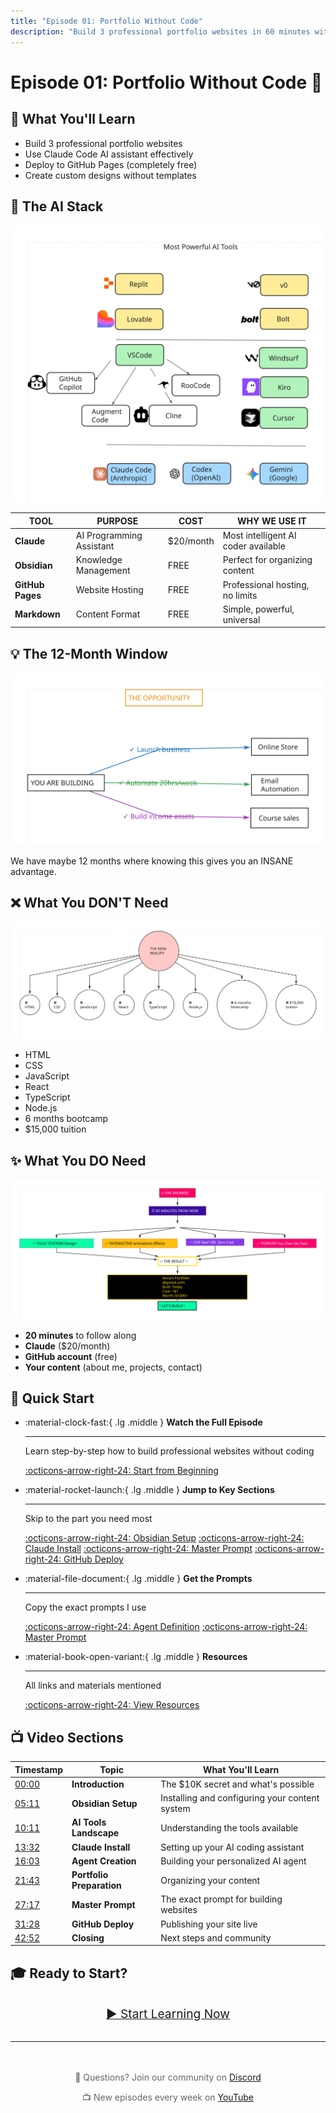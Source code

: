 ```yaml
---
title: "Episode 01: Portfolio Without Code"
description: "Build 3 professional portfolio websites in 60 minutes without writing any code"
---
```


# Episode 01: Portfolio Without Code 🚀

## 🎯 What You'll Learn

- Build 3 professional portfolio websites
- Use Claude Code AI assistant effectively
- Deploy to GitHub Pages (completely free)
- Create custom designs without templates

## 🔧 The AI Stack

![AI Stack](diagrams/frames/frame-4.svg)

| TOOL | PURPOSE | COST | WHY WE USE IT |
|------|---------|------|---------------|
| **Claude** | AI Programming Assistant | $20/month | Most intelligent AI coder available |
| **Obsidian** | Knowledge Management | FREE | Perfect for organizing content |
| **GitHub Pages** | Website Hosting | FREE | Professional hosting, no limits |
| **Markdown** | Content Format | FREE | Simple, powerful, universal |

## 💡 The 12-Month Window

![12 Month Window](diagrams/frames/frame-2.svg)

We have maybe 12 months where knowing this gives you an INSANE advantage.

## ❌ What You DON'T Need

![What You Don't Need](diagrams/frames/frame-1.svg)

- HTML
- CSS
- JavaScript
- React
- TypeScript
- Node.js
- 6 months bootcamp
- $15,000 tuition

## ✨ What You DO Need

![What You Need](diagrams/frames/frame-3.svg)

- **20 minutes** to follow along
- **Claude** ($20/month)
- **GitHub account** (free)
- **Your content** (about me, projects, contact)

## 🚀 Quick Start

<div class="grid cards" markdown>

-   :material-clock-fast:{ .lg .middle } __Watch the Full Episode__

    ---

    Learn step-by-step how to build professional websites without coding

    [:octicons-arrow-right-24: Start from Beginning](content/00-introduction/)

-   :material-rocket-launch:{ .lg .middle } __Jump to Key Sections__

    ---

    Skip to the part you need most

    [:octicons-arrow-right-24: Obsidian Setup](content/01-obsidian-setup/)
    [:octicons-arrow-right-24: Claude Install](content/03-claude-code-install/)
    [:octicons-arrow-right-24: Master Prompt](content/06-master-prompt/)
    [:octicons-arrow-right-24: GitHub Deploy](content/07-github-deploy/)

-   :material-file-document:{ .lg .middle } __Get the Prompts__

    ---

    Copy the exact prompts I use

    [:octicons-arrow-right-24: Agent Definition](prompts/agent-definition/)
    [:octicons-arrow-right-24: Master Prompt](prompts/master-prompt/)

-   :material-book-open-variant:{ .lg .middle } __Resources__

    ---

    All links and materials mentioned

    [:octicons-arrow-right-24: View Resources](../RESOURCES/)

</div>

## 📺 Video Sections

| Timestamp | Topic | What You'll Learn |
|-----------|-------|-------------------|
| [00:00](content/00-introduction/) | **Introduction** | The $10K secret and what's possible |
| [05:11](content/01-obsidian-setup/) | **Obsidian Setup** | Installing and configuring your content system |
| [10:11](content/02-ai-tools-landscape/) | **AI Tools Landscape** | Understanding the tools available |
| [13:32](content/03-claude-code-install/) | **Claude Install** | Setting up your AI coding assistant |
| [16:03](content/04-agent-creation/) | **Agent Creation** | Building your personalized AI agent |
| [21:43](content/05-portfolio-prep/) | **Portfolio Preparation** | Organizing your content |
| [27:17](content/06-master-prompt/) | **Master Prompt** | The exact prompt for building websites |
| [31:28](content/07-github-deploy/) | **GitHub Deploy** | Publishing your site live |
| [42:52](content/08-closing/) | **Closing** | Next steps and community |

## 🎓 Ready to Start?

<div style="text-align: center; margin: 2rem 0;">
    <a href="content/00-introduction/" class="md-button md-button--primary" style="padding: 1rem 2rem; font-size: 1.2rem;">
        ▶️ Start Learning Now
    </a>
</div>

---

<div style="text-align: center; color: #666; margin-top: 3rem;">
    <p>📧 Questions? Join our community on <a href="https://discord.gg/github-ai-power">Discord</a></p>
    <p>📺 New episodes every week on <a href="https://youtube.com/@antonabyzov">YouTube</a></p>
</div>